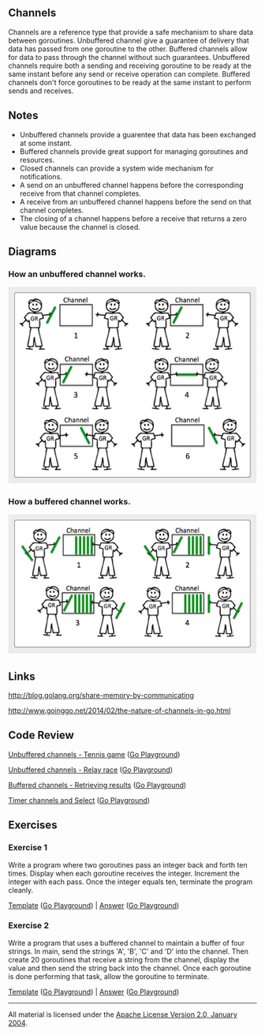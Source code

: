 ## Channels
Channels are a reference type that provide a safe mechanism to share data between goroutines. Unbuffered channel give a guarantee of delivery that data has passed from one goroutine to the other. Buffered channels allow for data to pass through the channel without such guarantees. Unbuffered channels require both a sending and receiving goroutine to be ready at the same instant before any send or receive operation can complete. Buffered channels don't force goroutines to be ready at the same instant to perform sends and receives.

## Notes

* Unbuffered channels provide a guarentee that data has been exchanged at some instant.
* Buffered channels provide great support for managing goroutines and resources.
* Closed channels can provide a system wide mechanism for notifications.
* A send on an unbuffered channel happens before the corresponding receive from that channel completes.
* A receive from an unbuffered channel happens before the send on that channel completes.
* The closing of a channel happens before a receive that returns a zero value because the channel is closed.

## Diagrams

### How an unbuffered channel works.

![Ardan Labs](unbuffered.png)

### How a buffered channel works.

![Ardan Labs](buffered.png)

## Links

http://blog.golang.org/share-memory-by-communicating

http://www.goinggo.net/2014/02/the-nature-of-channels-in-go.html

## Code Review

[Unbuffered channels - Tennis game](example1/example1.go) ([Go Playground](https://play.golang.org/p/Un5qxhsaqu))

[Unbuffered channels - Relay race](example2/example2.go) ([Go Playground](https://play.golang.org/p/pJAe9SvoGb))

[Buffered channels - Retrieving results](example3/example3.go) ([Go Playground](https://play.golang.org/p/yOn3nZU5rf))

[Timer channels and Select](example4/example4.go) ([Go Playground](https://play.golang.org/p/Sv_eWCWqiJ))

## Exercises

### Exercise 1
Write a program where two goroutines pass an integer back and forth ten times. Display when each goroutine receives the integer. Increment the integer with each pass. Once the integer equals ten, terminate the program cleanly.

[Template](exercises/template1/template1.go) ([Go Playground](http://play.golang.org/p/G7O-DnJrEA)) | 
[Answer](exercises/exercise1/exercise1.go) ([Go Playground](https://play.golang.org/p/v7fEyd86i3))

### Exercise 2
Write a program that uses a buffered channel to maintain a buffer of four strings. In main, send the strings 'A', 'B', 'C' and 'D' into the channel. Then create 20 goroutines that receive a string from the channel, display the value and then send the string back into the channel. Once each goroutine is done performing that task, allow the goroutine to terminate.

[Template](exercises/template2/template2.go) ([Go Playground](http://play.golang.org/p/vc6c1-M2EB)) | 
[Answer](exercises/exercise2/exercise2.go) ([Go Playground](https://play.golang.org/p/SL-z0COxsy))
___
All material is licensed under the [Apache License Version 2.0, January 2004](http://www.apache.org/licenses/LICENSE-2.0).
